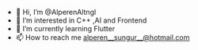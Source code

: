 - 👋 Hi, I’m @AlperenAltngl
- 👀 I’m interested in C++ ,AI and Frontend
- 🌱 I’m currently learning Flutter
- 📫 How to reach me alperen__sungur__@hotmail.com



<!---
AlperenAltngl/AlperenAltngl is a ✨ special ✨ repository because its `README.md` (this file) appears on your GitHub profile.
You can click the Preview link to take a look at your changes.
--->
